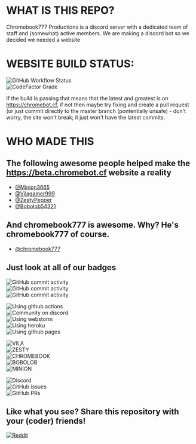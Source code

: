 # WHAT IS THIS REPO?

Chromebook777 Productions is a discord server with a dedicated team of staff and
(somewhat) active members. We are making a discord bot so we decided we needed a
website

# WEBSITE BUILD STATUS:

![GitHub Workflow Status](https://img.shields.io/github/workflow/status/chromebot-websites/chromebot.cf/Deploy%20react%20app%20to%20github?logo=github)<br/>
![CodeFactor Grade](https://img.shields.io/codefactor/grade/github/chromebot-websites/chromebot.cf?logo=codefactor&logoColor=white)<br/>

If the build is passing that means that the latest and greatest is on
https://chromebot.cf, if not then maybe try fixing and create a pull request (or
just commit directly to the master branch (pontentially unsafe) - don't worry,
the site won't break; it just won't have the latest commits.

# WHO MADE THIS

## The following awesome people helped make the https://beta.chromebot.cf website a reality

- [@Minion3665](https://github.com/Minion3665)
- [@Vilagamer999](https://github.com/Vilagamer999)
- [@ZestyPepper](https://github.com/ZestyPepper)
- [@Bobolob54321](https://github.com/Bobolob54321)

## And chromebook777 is awesome. Why? He's chromebook777 of course.

- [@chromebook777](https://github.com/Chromebook777)

## Just look at all of our badges

![GitHub commit activity](https://img.shields.io/github/commit-activity/w/chromebot-websites/chromebot.cf?logo=react&logoColor=white)<br/>
![GitHub commit activity](https://img.shields.io/github/commit-activity/m/chromebot-websites/chromebot.cf?label=and&logo=react&logoColor=white)<br/>
![GitHub commit activity](https://img.shields.io/github/commit-activity/y/chromebot-websites/chromebot.cf?label=which%20is&logo=react&logoColor=white)<br/>

![Using github actions](https://img.shields.io/badge/Build%20with-github%20actions-red?logo=github)<br/>
![Community on discord](https://img.shields.io/badge/Community%20on-discord-orange?logo=discord&logoColor=white)<br/>
![Using webstorm](https://img.shields.io/badge/Using%20jetbrains-webstorm-1ABEE4?logo=webstorm)<br/>
![Using heroku](https://img.shields.io/badge/Backend%20from-heroku-430098?logo=heroku)<br/>
![Using github pages](https://img.shields.io/badge/Hosting%20from-github%20pages-black?logo=github)<br/>

![VILA](https://img.shields.io/badge/Vila-Approved-brightgreen)<br/>
![ZESTY](https://img.shields.io/badge/Zesty-Approved-brightgreen)<br/>
![CHROMEBOOK](https://img.shields.io/badge/ChromeBook%20Grade-A%2B-brightgreen)<br/>
![BOBOLOB](https://img.shields.io/badge/Bobolob-Passing-yellowgreen)<br/>
![MINION](https://img.shields.io/badge/Minion-Passing-yellowgreen)<br/>

![Discord](https://img.shields.io/discord/480959345601937410?color=yellow&label=Discord&logo=discord&logoColor=white)<br/>
![GitHub issues](https://img.shields.io/github/issues/chromebot-websites/chromebot.cf?logo=github)<br/>
![GitHub PRs](https://img.shields.io/github/issues-pr/chromebot-websites/chromebot.cf?logo=github)<br/>

## Like what you see? Share this repository with your (coder) friends!<br/>

<a href="https://www.reddit.com/r/Chromebot">![Reddit](https://img.shields.io/reddit/subreddit-subscribers/Chromebot?style=social)</a><br/>
